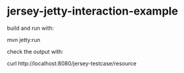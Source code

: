 # jersey-jetty-interaction-example

build and run with:

mvn jetty:run

check the output with:

curl http://localhost:8080/jersey-testcase/resource
